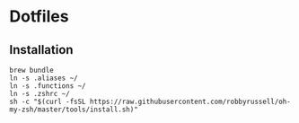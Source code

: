 # Dotfiles
## Installation

```
brew bundle
ln -s .aliases ~/
ln -s .functions ~/
ln -s .zshrc ~/
sh -c "$(curl -fsSL https://raw.githubusercontent.com/robbyrussell/oh-my-zsh/master/tools/install.sh)"
```
